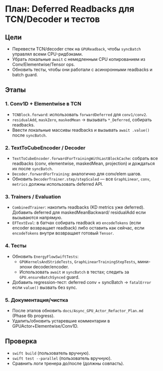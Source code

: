 # План: Deferred Readbacks для TCN/Decoder и тестов

## Цели

- Перевести TCN/decoder стек на `GPUReadback`, чтобы `syncBatch` управлял всеми CPU-ридбэками.
- Убрать локальные `await` с немедленным CPU копированием из Conv/Elementwise/Tensor ops.
- Обновить тесты, чтобы они работали с асинхронными readbacks и batch guard.

## Этапы

### 1. Conv1D + Elementwise в TCN
- `TCNBlock.forward`: использовать `forwardDeferred` для `conv1/conv2`.
- `residualAdd`, `maskZero`, `maskedMean` → вызывать `*_Deferred`, собирать readbacks.
- Ввести локальные массивы readbacks и вызывать `await .value()` после `syncBatch`.

### 2. TextToCubeEncoder / Decoder
- `TextToCubeEncoder.forwardForTrainingWithLastBlockCache`: собрать все readbacks (conv, elementwise, maskedMean, projection) и дождаться их после `syncBatch`.
- `Decoder.forwardForTraining`: аналогично для conv/elem шагов.
- Обновить `DecoderTrainer.step/stepScaled` — все `GraphLinear`, `conv`, `metrics` должны использовать deferred API.

### 3. Trainers / Evaluation
- `CombinedTrainer`: накопить readbacks (KD metrics уже deferred). Добавить deferred для maskedMeanBackward/ residualAdd если вызываются напрямую.
- `EFTextEval`: в батчах собирать readback из `encodeTokens` (если encoder возвращает readback) либо оставить как сейчас, если `encodeTokens` внутри возвращает готовый `Tensor`.

### 4. Тесты
- Обновить `EnergyFlowSwiftTests`:
  - `GPUKernelsAndStrideTests`, `GraphLinearTrainingStepTests`, мини-эпохи decoder/encoder.
  - Использовать `await` и `syncBatch` в тестах; следить за `GPU.ensureBatchSynced` guard.
- Добавить regression-тест: deferred conv + syncBatch → `fatalError` если `value()` вызвать без sync.

### 5. Документация/чистка
- После этапов обновить `docs/Async_GPU_Actor_Refactor_Plan.md` (Phase 6b progress).
- Удалить/обновить устаревшие комментарии в GPUActor+Elementwise/Conv1D.

## Проверка

- `swift build` (пользователь вручную).
- `swift test --parallel` (пользователь вручную).
- Сравнить логи тренера до/после (должны совпасть).

